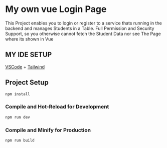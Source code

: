 # My own vue Login Page

This Project enables you to login or register to a service thats running in the backend and manages Students in a Table.
Full Permission and Security Support, so you otherwise cannot fetch the Student Data nor see The Page where its shown in Vue

## MY IDE SETUP

[VSCode](https://code.visualstudio.com/) + [Tailwind](https://tailwindcss.com/docs/installation)


## Project Setup

```sh
npm install
```

### Compile and Hot-Reload for Development

```sh
npm run dev
```

### Compile and Minify for Production

```sh
npm run build
```
